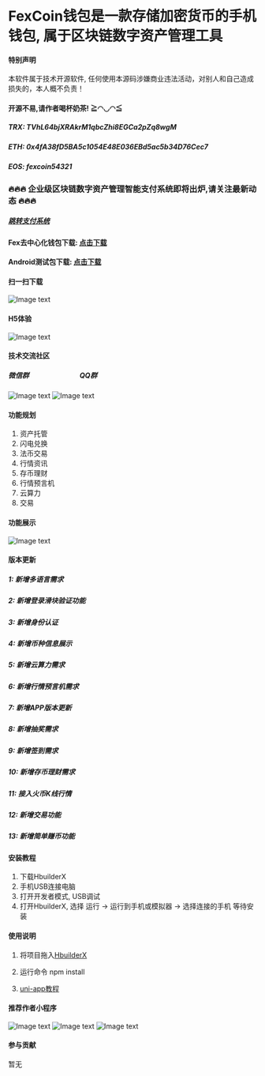 # FexCoin钱包是一款存储加密货币的手机钱包, 属于区块链数字资产管理工具

#### 特别声明
本软件属于技术开源软件, 任何使用本源码涉嫌商业违法活动，对别人和自己造成损失的，本人概不负责！

#### 开源不易,请作者喝杯奶茶! ≧◠◡◠≦
##### TRX: TVhL64bjXRAkrM1qbcZhi8EGCa2pZq8wgM
##### ETH: 0x4fA38fD5BA5c1054E48E036EBd5ac5b34D76Cec7
##### EOS: fexcoin54321

### 🔥🔥🔥 企业级区块链数字资产管理智能支付系统即将出炉,请关注最新动态 🔥🔥🔥
##### [跳转支付系统](https://gitee.com/koch/fex-aipay-chain)

#### Fex去中心化钱包下载: [点击下载](https://miniboxs.oss-cn-shenzhen.aliyuncs.com/wallet/dapp/fex-wallet.apk)

#### Android测试包下载: [点击下载](https://miniboxs.oss-cn-shenzhen.aliyuncs.com/wallet/fexcoin.apk)

#### 扫一扫下载
![Image text](https://miniboxs.oss-cn-shenzhen.aliyuncs.com/wallet/apk.png) 

#### H5体验
![Image text](https://miniboxs.oss-cn-shenzhen.aliyuncs.com/wallet/h5.png) 


#### 技术交流社区

##### 微信群 &nbsp;&nbsp;&nbsp;&nbsp;&nbsp;&nbsp;&nbsp;&nbsp;&nbsp;&nbsp;&nbsp;&nbsp;&nbsp;&nbsp;&nbsp;&nbsp;&nbsp;&nbsp;&nbsp;&nbsp;&nbsp;&nbsp;&nbsp;&nbsp;&nbsp;&nbsp;&nbsp;&nbsp;&nbsp;&nbsp;QQ群
![Image text](https://miniboxs.oss-cn-shenzhen.aliyuncs.com/common/wechat_qrcode.jpg) 
![Image text](https://miniboxs.oss-cn-shenzhen.aliyuncs.com/common/qq_qrcode.jpg) 


#### 功能规划
1. 资产托管
2. 闪电兑换
3. 法币交易
4. 行情资讯
5. 存币理财
6. 行情预言机
7. 云算力
8. 交易

#### 功能展示
![Image text](https://smilehert.oss-cn-hongkong.aliyuncs.com/upload/images/6c5e021b5a414fdc9c44a3bae73f8408.jpg) 


#### 版本更新

##### 1: 新增多语言需求

##### 2: 新增登录滑块验证功能

##### 3: 新增身份认证

##### 4: 新增币种信息展示

##### 5: 新增云算力需求

##### 6: 新增行情预言机需求

##### 7: 新增APP版本更新

##### 8: 新增抽奖需求

##### 9: 新增签到需求

##### 10: 新增存币理财需求

##### 11: 接入火币K线行情

##### 12: 新增交易功能

##### 13: 新增简单赚币功能

#### 安装教程

1. 下载HbuilderX
2. 手机USB连接电脑
3. 打开开发者模式, USB调试
4. 打开HbuilderX, 选择 运行 -> 运行到手机或模拟器 -> 选择连接的手机  等待安装

#### 使用说明

1. 将项目拖入[HbuilderX](http://www.dcloud.io/hbuilderx.html) 
2. 运行命令 
   npm install
   
3. [uni-app教程](https://uniapp.dcloud.io) 


#### 推荐作者小程序
![Image text](https://shkj1994.oss-cn-shenzhen.aliyuncs.com/gh_1c63fd731ccc_430.jpg) 
![Image text](https://shkj1994.oss-cn-shenzhen.aliyuncs.com/gh_a79c05053be4_430.jpg) 
![Image text](https://shkj1994.oss-cn-shenzhen.aliyuncs.com/gh_4264e951ad60_430.jpg) 

#### 参与贡献

暂无

